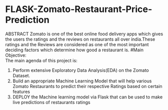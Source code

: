 # FLASK-Zomato-Restaurant-Price-Prediction
ABSTRACT Zomato is one of the best online food delivery apps which gives the users the ratings and the reviews on restaurants all over india.These ratings and the Reviews are considered as one of the most important deciding factors which determine how good a restaurant is. 
#Main Objective:  
The main agenda of this project is:  
1. Perform extensive Exploratory Data Analysis(EDA) on the Zomato Dataset.  
2. Build an appropriate Machine Learning Model that will help various Zomato Restaurants to predict their respective Ratings based on certain features  
3. DEPLOY the Machine learning model via Flask that can be used to make live predictions of restaurants ratings
